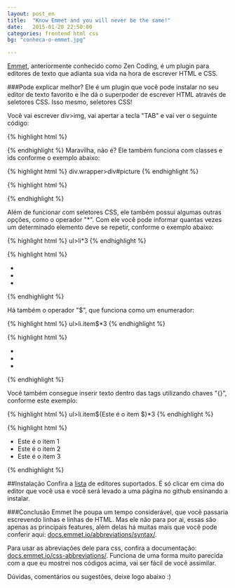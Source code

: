 ```yaml
---
layout: post_en
title:  "Know Emmet and you will never be the same!"
date:   2015-01-20 22:50:00
categories: frontend html css
bg: "conheca-o-emmet.jpg"

---
```


[Emmet](http://emmet.io/), anteriormente conhecido como Zen Coding, é um plugin para editores de texto que adianta sua vida na hora de escrever HTML e CSS.


###Pode explicar melhor?
 Ele é um plugin que você pode instalar no seu editor de texto favorito e lhe dá o superpoder de escrever HTML através de seletores CSS. Isso mesmo, seletores CSS! 

Você vai escrever div>img, vai apertar a tecla "TAB" e vai ver o seguinte código:

{% highlight html %}
<div><img src="" alt=""></div>
{% endhighlight %}
Maravilha, não é? Ele também funciona com classes e ids conforme o exemplo abaixo:

{% highlight html %}
div.wrapper>div#picture
{% endhighlight %}

{% highlight html %}
<div class="wrapper">
    <div id="picture"></div>
</div>
{% endhighlight %}

Além de funcionar com seletores CSS, ele também possui algumas outras opções, como o operador "*". Com ele você pode informar quantas vezes um determinado elemento deve se repetir, conforme o exemplo abaixo:

{% highlight html %}
ul>li*3
{% endhighlight %}

{% highlight html %}
<ul>
    <li></li>
    <li></li>
    <li></li>
</ul>
{% endhighlight %}

Há também o operador "$", que funciona como um enumerador:

{% highlight html %}
ul>li.item$*3
{% endhighlight %}

{% highlight html %}
<ul>
    <li class="item1"></li>
    <li class="item2"></li>
    <li class="item3"></li>
</ul>
{% endhighlight %}

Você também consegue inserir texto dentro das tags utilizando chaves "{}", conforme este exemplo:

{% highlight html %}
ul>li.item${Este é o item $}*3
{% endhighlight %}

{% highlight html %}
<ul>
    <li class="item1">Este é o item 1</li>
    <li class="item2">Este é o item 2</li>
    <li class="item3">Este é o item 3</li>
</ul>
{% endhighlight %}

##Instalação
Confira a [lista](http://emmet.io/download/) de editores suportados. É só clicar em cima do editor que você usa e você será levado a uma página no github ensinando a instalar.

###Conclusão
Emmet lhe poupa um tempo considerável, que você passaria escrevendo linhas e linhas de HTML.
Mas ele não para por ai, essas são apenas as principais features, além delas há muitas mais que você pode conferir aqui: [docs.emmet.io/abbreviations/syntax/](http://docs.emmet.io/abbreviations/syntax/).

Para usar as abreviações dele para css, confira a documentação: [docs.emmet.io/css-abbreviations/](http://docs.emmet.io/css-abbreviations/).
Funciona de uma forma muito parecida com a que eu mostrei nos códigos acima, vai ser fácil de você assimilar.

Dúvidas, comentários ou sugestões, deixe logo abaixo :)


